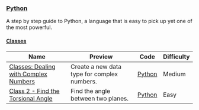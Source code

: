 
### [Python](https://www.hackerrank.com/domains/python)
A step by step guide to Python, a language that is easy to pick up yet one of the most powerful.


#### [Classes](https://www.hackerrank.com/domains/python/py-classes)

Name | Preview | Code | Difficulty
---- | ------- | ---- | ----------
[Classes: Dealing with Complex Numbers](https://www.hackerrank.com/challenges/class-1-dealing-with-complex-numbers)|Create a new data type for complex numbers.|[Python](class-1-dealing-with-complex-numbers.py)|Medium
[Class 2 - Find the Torsional Angle](https://www.hackerrank.com/challenges/class-2-find-the-torsional-angle)|Find the angle between two planes.|[Python](class-2-find-the-torsional-angle.py)|Easy

